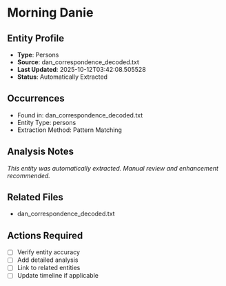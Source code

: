 # Morning Danie

## Entity Profile
- **Type**: Persons
- **Source**: dan_correspondence_decoded.txt
- **Last Updated**: 2025-10-12T03:42:08.505528
- **Status**: Automatically Extracted

## Occurrences
- Found in: dan_correspondence_decoded.txt
- Entity Type: persons
- Extraction Method: Pattern Matching

## Analysis Notes
*This entity was automatically extracted. Manual review and enhancement recommended.*

## Related Files
- dan_correspondence_decoded.txt

## Actions Required
- [ ] Verify entity accuracy
- [ ] Add detailed analysis
- [ ] Link to related entities
- [ ] Update timeline if applicable
